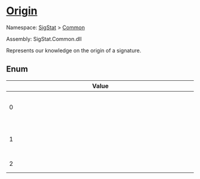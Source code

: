 # [Origin](./Origin.md)
Namespace: [SigStat]() > [Common](./README.md)

Assembly: SigStat.Common.dll


Represents our knowledge on the origin of a signature.

##	Enum

| Value | Name | Summary | 
| --- | --- | --- | 
| <div style="width:490px">0</div>| Unknown</div>| Use this in practice before a signature is verified.</div>| <br>
| <div style="width:490px">1</div>| Genuine</div>| The [Signature](https://github.com/hargitomi97/sigstat/blob/master/docs/md/SigStat/Common/Signature.md)'s origin is verified to be from [Signature.Signer](https://github.com/hargitomi97/sigstat/blob/master/docs/md/SigStat/Common/Signature.md)</div>| <br>
| <div style="width:490px">2</div>| Forged</div>| The [Signature](https://github.com/hargitomi97/sigstat/blob/master/docs/md/SigStat/Common/Signature.md) is a forgery.</div>| <br>


